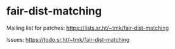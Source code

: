 # fair-dist-matching

Mailing list for patches: https://lists.sr.ht/~tmk/fair-dist-matching

Issues: https://todo.sr.ht/~tmk/fair-dist-matching

